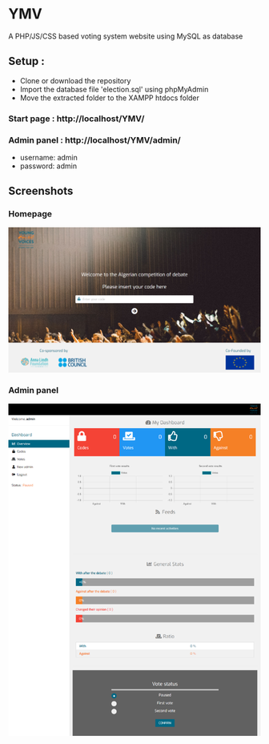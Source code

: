 # YMV
A PHP/JS/CSS based voting system website using MySQL as database

## Setup :

* Clone or download the repository
* Import the database file 'election.sql' using phpMyAdmin
* Move the extracted folder to the XAMPP htdocs folder

### Start page : http://localhost/YMV/
### Admin panel : http://localhost/YMV/admin/ 
 * username: admin 
 * password: admin
 
 ## Screenshots

### Homepage
![](gui/homepage.png)

### Admin panel
![](gui/admin_panel.png)
